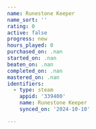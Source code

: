 ```yaml
---
name: Runestone Keeper
name_sort: ''
rating: 0
active: false
progress: new
hours_played: 0
purchased_on: .nan
started_on: .nan
beaten_on: .nan
completed_on: .nan
mastered_on: .nan
identifiers:
  - type: steam
    appid: '339400'
    name: Runestone Keeper
    synced_on: '2024-10-10'

---
```

